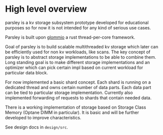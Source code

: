 # High level overview

parsley is a kv storage subsystem prototype developed for educational purposes so for now it is not intended for any kind of serious use cases.

Parsley is built upon [glommio](https://github.com/DataDog/glommio) a rust thread-per-core framework. 

Goal of parsley is to build scalable multithreaded kv storage which later can be efficiently used for non kv workloads, like scans.
The key concept of parsley is to abstract storage implementations to be able to combine them. Long standing goal is to make different storage implementations and an optimizer which can pick certain impl based on current workload for particular data block. 

For now implemented a basic shard concept. Each shard is running on a dedicated thread and owns certain number of data parts. Each data part can be tied to particular storage implementation. Currently also implemented forwarding of requests to shards that contain needed data.

There is a working implementation of storage based on Storage Class Memory (Optane DIMM in particular). It is basic and will be further developed to improve characteristics.

See design docs in `design/src`.